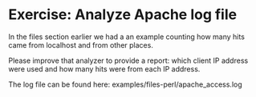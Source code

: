 # Exercise: Analyze Apache log file

In the files section earlier we had a an example counting
how many hits came from localhost and from other places.

Please improve that analyzer to provide a report:
which client IP address were used and how many hits were from
each IP address.

The log file can be found here:
examples/files-perl/apache_access.log

